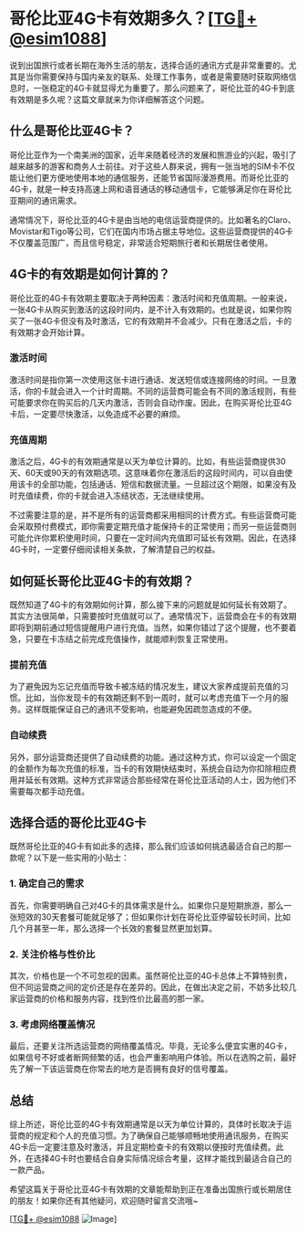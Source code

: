 # 哥伦比亚4G卡有效期多久？[[TG💪+ @esim1088](https://t.me/s/esim1088)]

说到出国旅行或者长期在海外生活的朋友，选择合适的通讯方式是非常重要的。尤其是当你需要保持与国内亲友的联系、处理工作事务，或者是需要随时获取网络信息时，一张稳定的4G卡就显得尤为重要了。那么问题来了，哥伦比亚的4G卡到底有效期是多久呢？这篇文章就来为你详细解答这个问题。

## 什么是哥伦比亚4G卡？

哥伦比亚作为一个南美洲的国家，近年来随着经济的发展和旅游业的兴起，吸引了越来越多的游客和商务人士前往。对于这些人群来说，拥有一张当地的SIM卡不仅能让他们更方便地使用本地的通信服务，还能节省国际漫游费用。而哥伦比亚的4G卡，就是一种支持高速上网和语音通话的移动通信卡，它能够满足你在哥伦比亚期间的通讯需求。

通常情况下，哥伦比亚的4G卡是由当地的电信运营商提供的。比如著名的Claro、Movistar和Tigo等公司，它们在国内市场占据主导地位。这些运营商提供的4G卡不仅覆盖范围广，而且信号稳定，非常适合短期旅行者和长期居住者使用。

## 4G卡的有效期是如何计算的？

哥伦比亚的4G卡有效期主要取决于两种因素：激活时间和充值周期。一般来说，一张4G卡从购买到激活的这段时间内，是不计入有效期的。也就是说，如果你购买了一张4G卡但没有及时激活，它的有效期并不会减少。只有在激活之后，卡的有效期才会开始计算。

### 激活时间

激活时间是指你第一次使用这张卡进行通话、发送短信或连接网络的时间。一旦激活，你的卡就会进入一个计时周期。不同的运营商可能会有不同的激活规则，有些可能要求你在购买后的几天内激活，否则会自动作废。因此，在购买哥伦比亚4G卡后，一定要尽快激活，以免造成不必要的麻烦。

### 充值周期

激活之后，4G卡的有效期通常是以天为单位计算的。比如，有些运营商提供30天、60天或90天的有效期选项。这意味着你在激活后的这段时间内，可以自由使用该卡的全部功能，包括通话、短信和数据流量。一旦超过这个期限，如果没有及时充值续费，你的卡就会进入冻结状态，无法继续使用。

不过需要注意的是，并不是所有的运营商都采用相同的计费方式。有些运营商可能会采取预付费模式，即你需要定期充值才能保持卡的正常使用；而另一些运营商则可能允许你累积使用时间，只要在一定时间内充值即可延长有效期。因此，在选择4G卡时，一定要仔细阅读相关条款，了解清楚自己的权益。

## 如何延长哥伦比亚4G卡的有效期？

既然知道了4G卡的有效期如何计算，那么接下来的问题就是如何延长有效期了。其实方法很简单，只需要按时充值就可以了。通常情况下，运营商会在卡的有效期即将到期前通过短信提醒用户进行充值。当然，如果你错过了这个提醒，也不要着急，只要在卡冻结之前完成充值操作，就能顺利恢复正常使用。

### 提前充值

为了避免因为忘记充值而导致卡被冻结的情况发生，建议大家养成提前充值的习惯。比如，当你发现卡的有效期还剩不到一周时，就可以考虑充值下一个月的服务。这样既能保证自己的通讯不受影响，也能避免因疏忽造成的不便。

### 自动续费

另外，部分运营商还提供了自动续费的功能。通过这种方式，你可以设定一个固定的金额作为每次充值的标准，当卡的有效期快结束时，系统会自动为你扣除相应费用并延长有效期。这种方式非常适合那些经常在哥伦比亚活动的人士，因为他们不需要每次都手动充值。

## 选择合适的哥伦比亚4G卡

既然哥伦比亚的4G卡有如此多的选择，那么我们应该如何挑选最适合自己的那一款呢？以下是一些实用的小贴士：

### 1. 确定自己的需求

首先，你需要明确自己对4G卡的具体需求是什么。如果你只是短期旅游，那么一张短效的30天套餐可能就足够了；但如果你计划在哥伦比亚停留较长时间，比如几个月甚至一年，那么选择一个长效的套餐显然更加划算。

### 2. 关注价格与性价比

其次，价格也是一个不可忽视的因素。虽然哥伦比亚的4G卡总体上不算特别贵，但不同运营商之间的定价还是存在差异的。因此，在做出决定之前，不妨多比较几家运营商的价格和服务内容，找到性价比最高的那一家。

### 3. 考虑网络覆盖情况

最后，还要关注所选运营商的网络覆盖情况。毕竟，无论多么便宜实惠的4G卡，如果信号不好或者断网频繁的话，也会严重影响用户体验。所以在选购之前，最好先了解一下该运营商在你常去的地方是否拥有良好的信号覆盖。

## 总结

综上所述，哥伦比亚的4G卡有效期通常是以天为单位计算的，具体时长取决于运营商的规定和个人的充值习惯。为了确保自己能够顺畅地使用通讯服务，在购买4G卡后一定要注意及时激活，并且定期检查卡的有效期以便按时充值续费。此外，在选择4G卡时也要结合自身实际情况综合考量，这样才能找到最适合自己的一款产品。

希望这篇关于哥伦比亚4G卡有效期的文章能帮助到正在准备出国旅行或长期居住的朋友！如果你还有其他疑问，欢迎随时留言交流哦~

[[TG💪+ @esim1088](https://t.me/s/esim1088) ![Image](https://i.postimg.cc/4NQfJmqS/Snipaste-2025-05-13-00-14-12.png)]